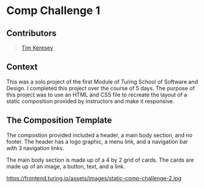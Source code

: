 # Comp Challenge 1

## Contributors

> [Tim Keresey](https://github.com/timkeresey)

## Context

This was a solo project of the first Module of Turing School of Software and Design. I completed this project over the course of 5 days. The purpose of this project was to use an HTML and CSS file to recreate the layout of a static composition provided by instructors and make it responsive.

## The Composition Template

The compostion provided included a header, a main body section, and no footer. The header has a logo graphic, a menu link, and a navigation bar with 3 navigation links.

The main body section is made up of a 4 by 2 grid of cards. The cards are made up of an image, a button, text, and a link.

<https://frontend.turing.io/assets/images/static-comp-challenge-2.jpg>
